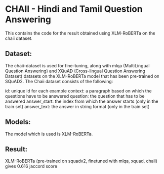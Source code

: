 # CHAII - Hindi and Tamil Question Answering

This contains the code for the result obtained using XLM-RoBERTa on the chaii dataset.

## Dataset:

The chaii-dataset is used for fine-tuning, along with mlqa (MultiLingual Question Answering) and XQuAD (Cross-lingual Question Answering Dataset) datasets on the XLM-RoBERTa model that has been pre-trained on SQuAD2.
The Chaii dataset consists of the following:

id: unique id for each example
context: a paragraph based on which the questions have to be answered
question: the question that has to be answered
answer_start: the index from which the answer starts (only in the train set)
answer_text: the answer in string format (only in the train set)


## Models:

The model which is used is XLM-RoBERTa.

## Result:

XLM-RoBERTa (pre-trained on squadv2, finetuned with mlqa, xquad, chaii) gives 0.616 jaccord score
